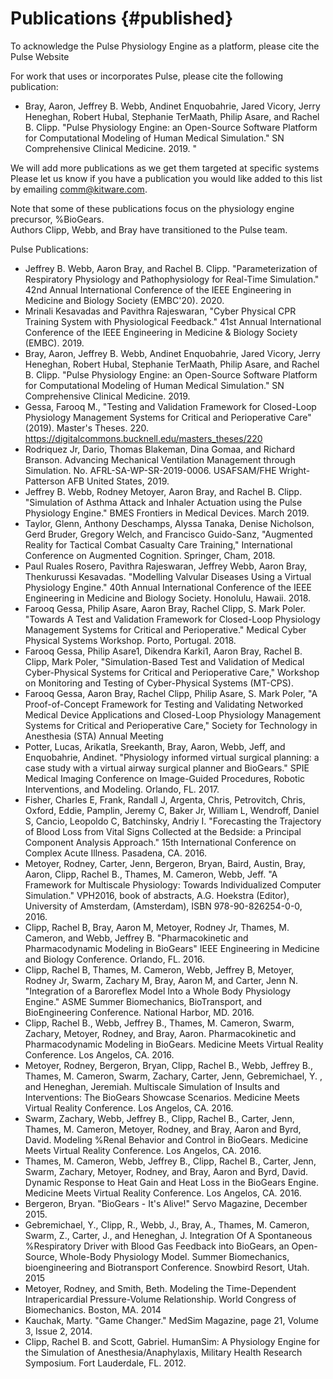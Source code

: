 Publications {#published}
=======
To acknowledge the Pulse Physiology Engine as a platform, please cite the Pulse Website

For work that uses or incorporates Pulse, please cite the following publication:

- Bray, Aaron, Jeffrey B. Webb, Andinet Enquobahrie, Jared Vicory, Jerry Heneghan, Robert Hubal, Stephanie TerMaath, Philip Asare, and Rachel B. Clipp. "Pulse Physiology Engine: an Open-Source Software Platform for Computational Modeling of Human Medical Simulation." SN Comprehensive Clinical Medicine. 2019.  "

We will add more publications as we get them targeted at specific systems<br>
Please let us know if you have a publication you would like added to this list by emailing <a href="mailto:comm@kitware.com">comm@kitware.com</a>.

Note that some of these publications focus on the physiology engine precursor, %BioGears.<br>
Authors Clipp, Webb, and Bray have transitioned to the Pulse team.


Pulse Publications:
- Jeffrey B. Webb, Aaron Bray, and Rachel B. Clipp. "Parameterization of Respiratory Physiology and Pathophysiology for Real-Time Simulation." 42nd Annual International Conference of the IEEE Engineering in Medicine and Biology Society (EMBC'20). 2020.
 - Mrinali Kesavadas and Pavithra Rajeswaran, "Cyber Physical CPR Training System with Physiological Feedback." 41st Annual International Conference of the IEEE Engineering in Medicine & Biology Society (EMBC). 2019.
- Bray, Aaron, Jeffrey B. Webb, Andinet Enquobahrie, Jared Vicory, Jerry Heneghan, Robert Hubal, Stephanie TerMaath, Philip Asare, and Rachel B. Clipp. "Pulse Physiology Engine: an Open-Source Software Platform for Computational Modeling of Human Medical Simulation." SN Comprehensive Clinical Medicine. 2019.
- Gessa, Farooq M., "Testing and Validation Framework for Closed-Loop Physiology Management Systems for Critical and Perioperative Care" (2019). Master's Theses. 220. https://digitalcommons.bucknell.edu/masters_theses/220
- Rodriquez Jr, Dario, Thomas Blakeman, Dina Gomaa, and Richard Branson. Advancing Mechanical Ventilation Management through Simulation. No. AFRL-SA-WP-SR-2019-0006. USAFSAM/FHE Wright-Patterson AFB United States, 2019. 
- Jeffrey B. Webb, Rodney Metoyer, Aaron Bray, and Rachel B. Clipp. "Simulation of Asthma Attack and Inhaler Actuation using the Pulse Physiology Engine." BMES Frontiers in Medical Devices. March 2019.
- Taylor, Glenn, Anthony Deschamps, Alyssa Tanaka, Denise Nicholson, Gerd Bruder, Gregory Welch, and Francisco Guido-Sanz, "Augmented Reality for Tactical Combat Casualty Care Training," International Conference on Augmented Cognition. Springer, Cham, 2018.
- Paul Ruales Rosero, Pavithra Rajeswaran, Jeffrey Webb, Aaron Bray, Thenkurussi Kesavadas. "Modelling Valvular Diseases Using a Virtual Physiology Engine." 40th Annual International Conference of the IEEE Engineering in Medicine and Biology Society. Honolulu, Hawaii. 2018.
- Farooq Gessa, Philip Asare, Aaron Bray, Rachel Clipp, S. Mark Poler. "Towards A Test and Validation Framework for Closed-Loop Physiology Management Systems for Critical and Perioperative." Medical Cyber Physical Systems Workshop. Porto, Portugal. 2018.
- Farooq Gessa, Philip Asare1, Dikendra Karki1, Aaron Bray, Rachel B. Clipp, Mark Poler, "Simulation-Based Test and Validation of Medical Cyber-Physical Systems for Critical and Perioperative Care," Workshop on Monitoring and Testing of Cyber-Physical Systems (MT-CPS).
- Farooq  Gessa, Aaron Bray, Rachel Clipp, Philip  Asare, S. Mark Poler, "A Proof-of-Concept Framework for Testing and Validating Networked Medical Device Applications and Closed-Loop Physiology Management Systems for Critical and Perioperative Care," Society for Technology in Anesthesia (STA) Annual Meeting 
- Potter, Lucas, Arikatla, Sreekanth, Bray, Aaron, Webb, Jeff, and Enquobahrie, Andinet. "Physiology informed virtual surgical planning: a case study with a virtual airway surgical planner and BioGears." SPIE Medical Imaging Conference on Image-Guided Procedures, Robotic Interventions, and Modeling. Orlando, FL. 2017.
- Fisher, Charles E, Frank, Randall J, Argenta, Chris, Petrovitch, Chris, Oxford, Eddie, Pamplin, Jeremy C, Baker Jr, William L, Wendroff, Daniel S, Cancio, Leopoldo C, Batchinsky, Andriy I. "Forecasting the Trajectory of Blood Loss from Vital Signs Collected at the Bedside: a Principal Component Analysis Approach." 15th International Conference on Complex Acute Illness. Pasadena, CA. 2016.
- Metoyer, Rodney, Carter, Jenn, Bergeron, Bryan, Baird, Austin, Bray, Aaron, Clipp, Rachel B., Thames, M. Cameron, Webb, Jeff. "A Framework for Multiscale Physiology: Towards Individualized Computer Simulation."  VPH2016, book of abstracts, A.G. Hoekstra (Editor), University of Amsterdam, (Amsterdam), ISBN 978-90-826254-0-0, 2016.
- Clipp, Rachel B, Bray, Aaron M, Metoyer, Rodney Jr, Thames, M. Cameron, and Webb, Jeffrey B. "Pharmacokinetic and Pharmacodynamic Modeling in BioGears" IEEE Engineering in Medicine and Biology Conference. Orlando, FL. 2016.
- Clipp, Rachel B, Thames, M. Cameron, Webb, Jeffrey B, Metoyer, Rodney Jr, Swarm, Zachary M, Bray, Aaron M, and Carter, Jenn N. "Integration of a Baroreflex Model Into a Whole Body Physiology Engine." ASME Summer Biomechanics, BioTransport, and BioEngineering Conference. National Harbor, MD. 2016.
- Clipp, Rachel B., Webb, Jeffrey B., Thames, M. Cameron, Swarm, Zachary, Metoyer, Rodney, and Bray, Aaron. Pharmacokinetic and Pharmacodynamic Modeling in BioGears. Medicine Meets Virtual Reality Conference. Los Angelos, CA. 2016.
- Metoyer, Rodney, Bergeron, Bryan, Clipp, Rachel B., Webb, Jeffrey B., Thames, M. Cameron, Swarm, Zachary, Carter, Jenn, Gebremichael, Y. , and Heneghan, Jeremiah. Multiscale Simulation of Insults and Interventions: The BioGears Showcase Scenarios. Medicine Meets Virtual Reality Conference. Los Angelos, CA. 2016.
- Swarm, Zachary, Webb, Jeffrey B., Clipp, Rachel B., Carter, Jenn, Thames, M. Cameron, Metoyer, Rodney, and Bray, Aaron and Byrd, David. Modeling %Renal Behavior and Control in BioGears. Medicine Meets Virtual Reality Conference. Los Angelos, CA. 2016.
- Thames, M. Cameron, Webb, Jeffrey B., Clipp, Rachel B., Carter, Jenn, Swarm, Zachary, Metoyer, Rodney, and Bray, Aaron and Byrd, David. Dynamic Response to Heat Gain and Heat Loss in the BioGears Engine. Medicine Meets Virtual Reality Conference. Los Angelos, CA. 2016.
- Bergeron, Bryan. "BioGears - It's Alive!" Servo Magazine, December 2015.
- Gebremichael, Y., Clipp, R., Webb, J., Bray, A., Thames, M. Cameron, Swarm, Z., Carter, J., and Heneghan, J. Integration Of A Spontaneous %Respiratory Driver with Blood Gas Feedback into BioGears, an Open-Source, Whole-Body Physiology Model. Summer Biomechanics, bioengineering and Biotransport Conference. Snowbird Resort, Utah. 2015
- Metoyer, Rodney, and Smith, Beth. Modeling the Time-Dependent Intrapericardial Pressure-Volume Relationship. World Congress of Biomechanics. Boston, MA. 2014
- Kauchak, Marty. "Game Changer." MedSim Magazine, page 21, Volume 3, Issue 2, 2014.
- Clipp, Rachel B. and Scott, Gabriel. HumanSim: A Physiology Engine for the Simulation of Anesthesia/Anaphylaxis, Military Health Research Symposium. Fort Lauderdale, FL. 2012.